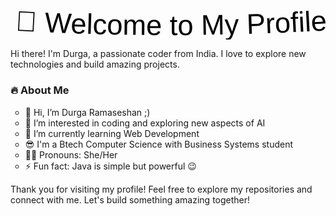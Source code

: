<p align="center">
  <svg viewBox="0 0 500 60">
    <text x="0" y="45" font-size="45" font-family="Arial, Helvetica, sans-serif" fill="black">
      <textPath href="#text-path" id="text">
        🌟 Welcome to My Profile! 🌟
      </textPath>
    </text>
    <path id="text-path" fill="none" d="M0,45 Q250,60 500,45" />
    <animate xlink:href="#text" attributeName="startOffset" from="0%" to="100%" dur="5s" fill="freeze" repeatCount="indefinite" />
  </svg>
</p>
Hi there! I'm Durga, a passionate coder from India. I love to explore new technologies and build amazing projects.
<br><be>
<h3>🔥 About Me</h3>
<ul type="circle">
<li>👋 Hi, I’m Durga Ramaseshan ;)</li>
<li>👀 I’m interested in coding and exploring new aspects of AI</li>
<li>📖 I’m currently learning Web Development</li>
<li>😎 I'm a Btech Computer Science with Business Systems student</li>
<li>👧🏼 Pronouns: She/Her</li>
<li>⚡ Fun fact: Java is simple but powerful 😉</li>
</ul>
<p style="color=lavender">Thank you for visiting my profile! Feel free to explore my repositories and connect with me. Let's build something amazing together!</p>

<!---
R-Durg4/R-Durg4 is a ✨ special ✨ repository because its `README.md` (this file) appears on your GitHub profile.
You can click the Preview link to take a look at your changes.
--->
